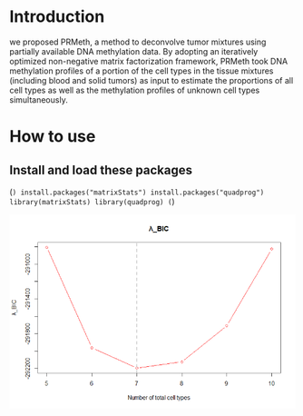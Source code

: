 # Introduction
we proposed PRMeth, a method to deconvolve tumor mixtures using partially available DNA methylation data. By adopting an iteratively optimized non-negative matrix factorization framework, PRMeth took DNA methylation profiles of a portion of the cell types in the tissue mixtures (including blood and solid tumors) as input to estimate the proportions of all cell types as well as the methylation profiles of unknown cell types simultaneously.
# How to use
## Install and load these packages
(```)
    install.packages("matrixStats")
    install.packages("quadprog")
    library(matrixStats)
    library(quadprog)
(```)

![](https://github.com/hedingqin/PRMeth/blob/main/PRMeth/picture/optimalK.png)
